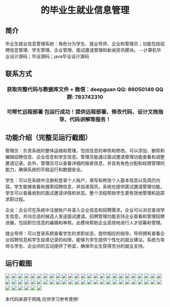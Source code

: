 <p><h1 align="center">的毕业生就业信息管理</h1></p>

## 简介
毕业生就业信息管理系统：角色分为学生、就业导师、企业和管理员；功能包括招聘信息管理、学生管理、企业管理、面试邀请管理和新闻资讯模块。    --计算机毕业设计源码；毕设源码；java毕业设计源码


## 联系方式
<p><h3 align="center">获取完整代码与数据库文件 + 微信：deepguan QQ: 86050149 QQ群: 783742310</h3></p>
<p><h3 align="center">可帮忙远程部署 包运行成功！提供远程部署、修改代码、设计文档指导、代码讲解等服务！</h3></p>

## 功能介绍（完整见运行截图）
管理员：负责系统的整体运维和管理，包括信息的审核和修改。可以添加、删除和编辑招聘信息、企业信息和学生信息。管理员能通过面试邀请管理功能查看和调整邀请记录。此外，管理员可以查看详细的报表信息，并具有角色分配和权限管理的能力，确保系统的平稳运行和数据安全。

学生：可以在系统中注册和登录个人账户，填写和修改个人基本信息以及简历内容。学生能够查看和搜索招聘信息，并投递简历。系统也提供面试邀请管理功能，学生可以查看收到的面试邀请详情和状态。整个流程帮助学生更有效地管理和追踪求职过程。

企业：企业可在系统中注册账户并录入企业信息和招聘需求。企业可以浏览查询学生信息，并向合适的候选人发送面试邀请。招聘管理功能支持企业查看和管理招聘进展，包括职位信息的编辑和审核。此模块帮助企业高效地进行人才招募和管理。

就业导师：可以登录系统查看学生的求职状态，提供相应的指导。导师拥有查看企业招聘信息和学生投递记录的权限，能够为学生提供个性化的就业建议。系统为导师与学生、企业间的互动提供了桥梁，确保毕业生获得充分的就业支持。


## 运行截图
![](https://bs-1329754181.cos.ap-shanghai.myqcloud.com/ssm/GraduateEmploymentInfoManagement/img/001.jpg)
![](https://bs-1329754181.cos.ap-shanghai.myqcloud.com/ssm/GraduateEmploymentInfoManagement/img/002.jpg)
![](https://bs-1329754181.cos.ap-shanghai.myqcloud.com/ssm/GraduateEmploymentInfoManagement/img/003.jpg)
![](https://bs-1329754181.cos.ap-shanghai.myqcloud.com/ssm/GraduateEmploymentInfoManagement/img/004.jpg)
![](https://bs-1329754181.cos.ap-shanghai.myqcloud.com/ssm/GraduateEmploymentInfoManagement/img/005.jpg)
![](https://bs-1329754181.cos.ap-shanghai.myqcloud.com/ssm/GraduateEmploymentInfoManagement/img/006.jpg)
![](https://bs-1329754181.cos.ap-shanghai.myqcloud.com/ssm/GraduateEmploymentInfoManagement/img/007.jpg)
![](https://bs-1329754181.cos.ap-shanghai.myqcloud.com/ssm/GraduateEmploymentInfoManagement/img/008.jpg)
![](https://bs-1329754181.cos.ap-shanghai.myqcloud.com/ssm/GraduateEmploymentInfoManagement/img/009.jpg)
![](https://bs-1329754181.cos.ap-shanghai.myqcloud.com/ssm/GraduateEmploymentInfoManagement/img/010.jpg)
![](https://bs-1329754181.cos.ap-shanghai.myqcloud.com/ssm/GraduateEmploymentInfoManagement/img/011.jpg)
![](https://bs-1329754181.cos.ap-shanghai.myqcloud.com/ssm/GraduateEmploymentInfoManagement/img/012.jpg)
![](https://bs-1329754181.cos.ap-shanghai.myqcloud.com/ssm/GraduateEmploymentInfoManagement/img/013.jpg)
![](https://bs-1329754181.cos.ap-shanghai.myqcloud.com/ssm/GraduateEmploymentInfoManagement/img/014.jpg)
![](https://bs-1329754181.cos.ap-shanghai.myqcloud.com/ssm/GraduateEmploymentInfoManagement/img/015.jpg)
![](https://bs-1329754181.cos.ap-shanghai.myqcloud.com/ssm/GraduateEmploymentInfoManagement/img/016.jpg)
![](https://bs-1329754181.cos.ap-shanghai.myqcloud.com/ssm/GraduateEmploymentInfoManagement/img/017.jpg)
![](https://bs-1329754181.cos.ap-shanghai.myqcloud.com/ssm/GraduateEmploymentInfoManagement/img/018.jpg)
![](https://bs-1329754181.cos.ap-shanghai.myqcloud.com/ssm/GraduateEmploymentInfoManagement/img/019.jpg)
![](https://bs-1329754181.cos.ap-shanghai.myqcloud.com/ssm/GraduateEmploymentInfoManagement/img/020.jpg)
![](https://bs-1329754181.cos.ap-shanghai.myqcloud.com/ssm/GraduateEmploymentInfoManagement/img/021.jpg)
![](https://bs-1329754181.cos.ap-shanghai.myqcloud.com/ssm/GraduateEmploymentInfoManagement/img/022.jpg)
![](https://bs-1329754181.cos.ap-shanghai.myqcloud.com/ssm/GraduateEmploymentInfoManagement/img/023.jpg)
![](https://bs-1329754181.cos.ap-shanghai.myqcloud.com/ssm/GraduateEmploymentInfoManagement/img/024.jpg)
![](https://bs-1329754181.cos.ap-shanghai.myqcloud.com/ssm/GraduateEmploymentInfoManagement/img/025.jpg)
![](https://bs-1329754181.cos.ap-shanghai.myqcloud.com/ssm/GraduateEmploymentInfoManagement/img/026.jpg)
![](https://bs-1329754181.cos.ap-shanghai.myqcloud.com/ssm/GraduateEmploymentInfoManagement/img/027.jpg)
![](https://bs-1329754181.cos.ap-shanghai.myqcloud.com/ssm/GraduateEmploymentInfoManagement/img/028.jpg)
![](https://bs-1329754181.cos.ap-shanghai.myqcloud.com/ssm/GraduateEmploymentInfoManagement/img/029.jpg)
![](https://bs-1329754181.cos.ap-shanghai.myqcloud.com/ssm/GraduateEmploymentInfoManagement/img/030.jpg)
![](https://bs-1329754181.cos.ap-shanghai.myqcloud.com/ssm/GraduateEmploymentInfoManagement/img/031.jpg)
![](https://bs-1329754181.cos.ap-shanghai.myqcloud.com/ssm/GraduateEmploymentInfoManagement/img/032.jpg)
![](https://bs-1329754181.cos.ap-shanghai.myqcloud.com/ssm/GraduateEmploymentInfoManagement/img/033.jpg)
![](https://bs-1329754181.cos.ap-shanghai.myqcloud.com/ssm/GraduateEmploymentInfoManagement/img/034.jpg)
![](https://bs-1329754181.cos.ap-shanghai.myqcloud.com/ssm/GraduateEmploymentInfoManagement/img/035.jpg)
![](https://bs-1329754181.cos.ap-shanghai.myqcloud.com/ssm/GraduateEmploymentInfoManagement/img/036.jpg)
![](https://bs-1329754181.cos.ap-shanghai.myqcloud.com/ssm/GraduateEmploymentInfoManagement/img/037.jpg)
![](https://bs-1329754181.cos.ap-shanghai.myqcloud.com/ssm/GraduateEmploymentInfoManagement/img/038.jpg)
![](https://bs-1329754181.cos.ap-shanghai.myqcloud.com/ssm/GraduateEmploymentInfoManagement/img/039.jpg)
![](https://bs-1329754181.cos.ap-shanghai.myqcloud.com/ssm/GraduateEmploymentInfoManagement/img/040.jpg)
![](https://bs-1329754181.cos.ap-shanghai.myqcloud.com/ssm/GraduateEmploymentInfoManagement/img/041.jpg)
![](https://bs-1329754181.cos.ap-shanghai.myqcloud.com/ssm/GraduateEmploymentInfoManagement/img/042.jpg)
![](https://bs-1329754181.cos.ap-shanghai.myqcloud.com/ssm/GraduateEmploymentInfoManagement/img/043.jpg)
![](https://bs-1329754181.cos.ap-shanghai.myqcloud.com/ssm/GraduateEmploymentInfoManagement/img/044.jpg)
![](https://bs-1329754181.cos.ap-shanghai.myqcloud.com/ssm/GraduateEmploymentInfoManagement/img/045.jpg)
![](https://bs-1329754181.cos.ap-shanghai.myqcloud.com/ssm/GraduateEmploymentInfoManagement/img/046.jpg)
![](https://bs-1329754181.cos.ap-shanghai.myqcloud.com/ssm/GraduateEmploymentInfoManagement/img/047.jpg)
![](https://bs-1329754181.cos.ap-shanghai.myqcloud.com/ssm/GraduateEmploymentInfoManagement/img/048.jpg)
![](https://bs-1329754181.cos.ap-shanghai.myqcloud.com/ssm/GraduateEmploymentInfoManagement/img/049.jpg)
![](https://bs-1329754181.cos.ap-shanghai.myqcloud.com/ssm/GraduateEmploymentInfoManagement/img/050.jpg)
![](https://bs-1329754181.cos.ap-shanghai.myqcloud.com/ssm/GraduateEmploymentInfoManagement/img/051.jpg)
![](https://bs-1329754181.cos.ap-shanghai.myqcloud.com/ssm/GraduateEmploymentInfoManagement/img/052.jpg)
![](https://bs-1329754181.cos.ap-shanghai.myqcloud.com/ssm/GraduateEmploymentInfoManagement/img/053.jpg)
![](https://bs-1329754181.cos.ap-shanghai.myqcloud.com/ssm/GraduateEmploymentInfoManagement/img/054.jpg)
![](https://bs-1329754181.cos.ap-shanghai.myqcloud.com/ssm/GraduateEmploymentInfoManagement/img/055.jpg)
![](https://bs-1329754181.cos.ap-shanghai.myqcloud.com/ssm/GraduateEmploymentInfoManagement/img/056.jpg)

<p>本代码来源于网络,仅供学习参考使用!</p>
